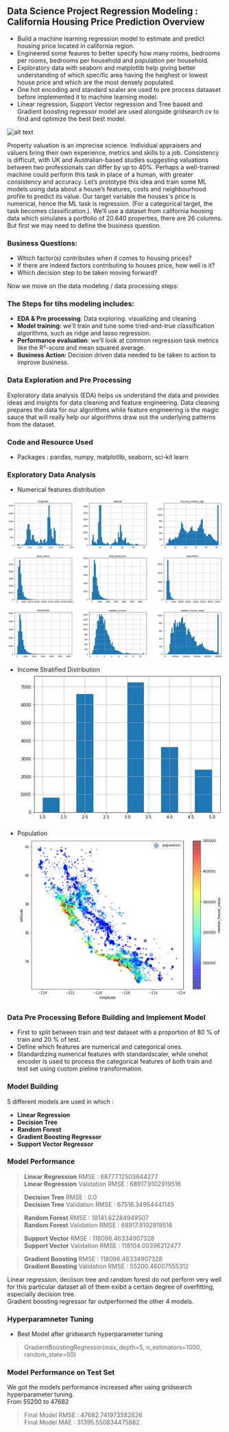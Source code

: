 ## Data Science Project Regression Modeling : California Housing Price Prediction Overview <br>
* Build a machine learning regression model to estimate and predict housing price located in california region.
* Engineered some feaures to better specify how many rooms, bedrooms per rooms, bedrooms per household and population per household.
* Exploratory data with seaborn and matplotlib help giving better understanding of which specific area having the heighest or lowest house price and which are the most densely populated.
* One hot encoding and standard scaler are used to pre process dataaset before implemented it to machine learning model.
* Linear regression, Support Vector regression and Tree based and Gradient boosting regressor model are used alongside gridsearch cv to find and optimize the best best model.

![alt text](https://github.com/ELSady/Regression-California-Housing-Price-Prediction/blob/main/intro.png) 

Property valuation is an imprecise science. Individual appraisers and valuers bring their own experience, metrics and skills to a job. Consistency is difficult, with UK and Australian-based studies suggesting valuations between two professionals can differ by up to 40%. Perhaps a well-trained machine could perform this task in place of a human, with greater consistency and accuracy.
Let’s prototype this idea and train some ML models using data about a house’s features, costs and neighbourhood profile to predict its value. Our target variable the houses's  price is numerical, hence the ML task is regression. (For a categorical target, the task becomes classification.).
We’ll use a dataset from california housing data which simulates a portfolio of 20.640 properties, there are 26 columns.
But first we may need to define the business question.<br>
 
 ### Business Questions:
 * Which factor(s) contributes when it comes to housing prices? 
 * If there are indeed factors contributing to houses price, how well is it?
 * Which decision step to be taken moving forward?

Now we move on the data modeling / data processing steps: 

### The Steps for tihs modeling includes:
 * **EDA & Pre processing**: Data exploring. visualizing and cleaning
 * **Model training**: we’ll train and tune some tried-and-true classification algorithms, such as ridge and lasso regression.
 * **Performance evaluation**: we’ll look at common regression task metrics like the R²-score and mean squared average.
 * **Business Action**: Decision driven data needed to be taken to action to improve business.

### Data Exploration and Pre Processing
Exploratory data analysis (EDA) helps us understand the data and provides ideas and insights for data cleaning and feature engineering. Data cleaning prepares the data for our algorithms while feature engineering is the magic sauce that will really help our algorithms draw out the underlying patterns from the dataset.

### Code and Resource Used
* Packages : pandas, numpy, matplotlib, seaborn, sci-kit learn

### Exploratory Data Analysis
* Numerical features distribution <br>

![alt text](https://github.com/ELSady/Regression-California-Housing-Price-Prediction/blob/main/index.png) 

* Income Stratified Distribution <br>
![alt text](https://github.com/ELSady/Regression-California-Housing-Price-Prediction/blob/main/index1.png) 

* Population <br>
![alt text](https://github.com/ELSady/Regression-California-Housing-Price-Prediction/blob/main/index2.png)

### Data Pre Processing Before Building and Implement Model
* First to split between train and test dataset with a proportion of 80 % of train and 20 % of test.
* Define which features are numerical and categorical ones.
* Standardizing numerical features with standardscaler, while onehot encoder is used to process the categorical features of both train and test set using custom pieline transformation.

### Model Building
5 different models are used in which :
* **Linear Regression**
* **Decision Tree**
* **Random Forest**
* **Gradient Boosting Regressor**
* **Support Vector Regressor**

### Model Performance
> **Linear Regression** RMSE : 68777.12503644277 <br>
> **Linear Regression** Validation RMSE : 68917.9102919516

> **Decision Tree** RMSE : 0.0 <br>
> **Decision Tree** Validation RMSE : 67516.34954441145

> **Random Forest** RMSE : 18141.62284949507 <br>
> **Random Forest** Validation RMSE : 68917.9102919516

> **Support Vector** RMSE : 118096.46334907328 <br>
> **Support Vector** Validation RMSE : 118104.00396212477

> **Gradient Boosting** RMSE : 118096.46334907328 <br>
> **Gradient Boosting** Validation RMSE : 55200.46007555312

Linear regression, deciison tree and random forest do not perform very well for this particular dataset all of them exibit a certain degree of overfitting, especially decision tree. <br>
Gradient boosting regressor far outperformed the other 4 models.

### Hyperparamneter Tuning
* Best Model after gridsearch hyperparameter tuning
> GradientBoostingRegressor(max_depth=5, n_estimators=1000, random_state=50)

### Model Performance on Test Set
We got the models performance increased after using gridsearch hyperparameter tuning. <br>
From 55200 to 47682
>Final Model RMSE : 47682.741973582626 <br>
 Final Model MAE : 31395.550834475882










